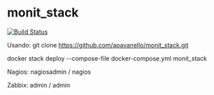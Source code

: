 # monit_stack

[![Build Status](https://travis-ci.com/apavanello/monit_stack.svg?branch=master)](https://travis-ci.com/apavanello/monit_stack)

Usando:
git clone https://github.com/apavanello/monit_stack.git
 
docker stack deploy --compose-file docker-compose.yml monit_stack

Nagios:
nagiosadmin / nagios

Zabbix:
admin / admin
